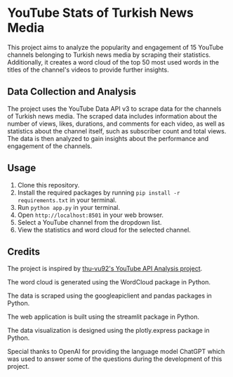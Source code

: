 <!DOCTYPE html>
<html>
<head>

</head>
<body>
  <h1>YouTube Stats of Turkish News Media</h1>
  <p>This project aims to analyze the popularity and engagement of 15 YouTube channels belonging to Turkish news media by scraping their statistics. Additionally, it creates a word cloud of the top 50 most used words in the titles of the channel's videos to provide further insights.</p>

  <h2>Data Collection and Analysis</h2>
  <p>The project uses the YouTube Data API v3 to scrape data for the channels of Turkish news media. The scraped data includes information about the number of views, likes, durations, and comments for each video, as well as statistics about the channel itself, such as subscriber count and total views. The data is then analyzed to gain insights about the performance and engagement of the channels.</p>

  <h2>Usage</h2>
  <ol>
    <li>Clone this repository.</li>
    <li>Install the required packages by running <code>pip install -r requirements.txt</code> in your terminal.</li>
    <li>Run <code>python app.py</code> in your terminal.</li>
    <li>Open <code>http://localhost:8501</code> in your web browser.</li>
    <li>Select a YouTube channel from the dropdown list.</li>
    <li>View the statistics and word cloud for the selected channel.</li>
  </ol>

  <h2>Credits</h2>
  <p>The project is inspired by <a href="https://github.com/thu-vu92/youtube-api-analysis">thu-vu92's YouTube API Analysis project</a>.</p>
  <p>The word cloud is generated using the WordCloud package in Python.</p>
  <p>The data is scraped using the googleapiclient and pandas packages in Python.</p>
  <p>The web application is built using the streamlit package in Python.</p>
  <p>The data visualization is designed using the plotly.express package in Python.</p>
  <p>Special thanks to OpenAI for providing the language model ChatGPT which was used to answer some of the questions during the development of this project.</p>
</body>
</html>
